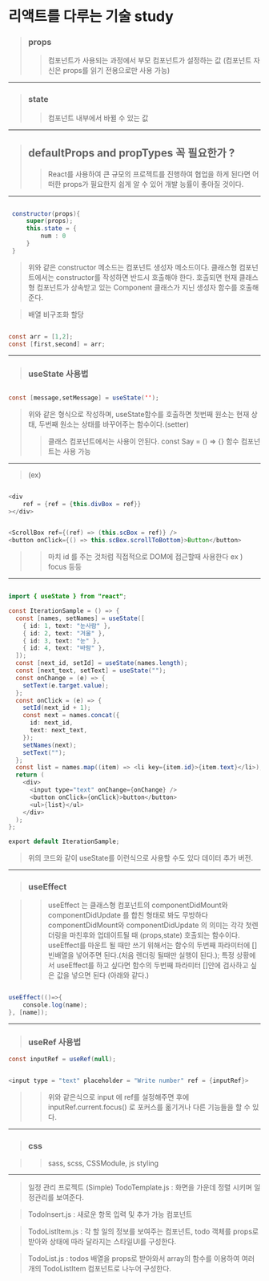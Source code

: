 # 리액트를 다루는 기술 study

> ### props
>
> > 컴포넌트가 사용되는 과정에서 부모 컴포넌트가 설정하는 값 (컴포넌트 자신은 props를 읽기 전용으로만 사용 가능)

---

> ### state
>
> > 컴포넌트 내부에서 바뀔 수 있는 값

---

> ## defaultProps and propTypes 꼭 필요한가 ?
>
> > React를 사용하여 큰 규모의 프로젝트를 진행하여 협업을 하게 된다면 어떠한 props가 필요한지 쉽게 알 수 있어 개발 능률이 좋아질 것이다.

---

```java script

 constructor(props){
     super(props);
     this.state = {
         num : 0
     }
 }
```

> 위와 같은 constructor 메소드는 컴포넌트 생성자 메소드이다. 클래스형 컴포넌트에서는 constructor를 작성하면 반드시 호출해야 한다.
> 호출되면 현재 클래스형 컴포넌트가 상속받고 있는 Component 클래스가 지닌 생성자 함수를 호출해 준다.

> 배열 비구조화 할당

```java script

const arr = [1,2];
const [first,second] = arr;

```

---

> ### useState 사용법

```java script

const [message,setMessage] = useState('');

```

> 위와 같은 형식으로 작성하며, useState함수를 호출하면 첫번째 원소는 현재 상태, 두번째 원소는 상태를 바꾸어주는 함수이다.(setter)
>
> > 클래스 컴포넌트에서는 사용이 안된다. const Say = () => {} 함수 컴포넌트는 사용 가능

---

> (ex)

```java script

<div
    ref = {ref = {this.divBox = ref}}
></div>


<ScrollBox ref={(ref) => (this.scBox = ref)} />
<button onClick={() => this.scBox.scrollToBottom}>Button</button>

```

> > 마치 id 를 주는 것처럼 직접적으로 DOM에 접근할때 사용한다 ex ) focus 등등

---

```java script

import { useState } from "react";

const IterationSample = () => {
  const [names, setNames] = useState([
    { id: 1, text: "눈사람" },
    { id: 2, text: "겨울" },
    { id: 3, text: "눈" },
    { id: 4, text: "바람" },
  ]);
  const [next_id, setId] = useState(names.length);
  const [next_text, setText] = useState("");
  const onChange = (e) => {
    setText(e.target.value);
  };
  const onClick = (e) => {
    setId(next_id + 1);
    const next = names.concat({
      id: next_id,
      text: next_text,
    });
    setNames(next);
    setText("");
  };
  const list = names.map((item) => <li key={item.id}>{item.text}</li>);
  return (
    <div>
      <input type="text" onChange={onChange} />
      <button onClick={onClick}>button</button>
      <ul>{list}</ul>
    </div>
  );
};

export default IterationSample;

```

> 위의 코드와 같이 useState를 이런식으로 사용할 수도 있다 데이터 추가 버전.

---

> ### useEffect

> > useEffect 는 클래스형 컴포넌트의 componentDidMount와 componentDidUpdate 를 합친 형태로 봐도 무방하다
> > componentDidMount와 componentDidUpdate 의 의미는 각각 첫렌더링을 마친후와 업데이트될 때 (props,state) 호출되는 함수이다.
> > useEffect를 마운트 될 때만 쓰기 위해서는 함수의 두번째 파라미터에 []빈배열을 넣어주면 된다.(처음 렌더링 될때만 실행이 된다.);
> > 특정 상황에서 useEffect를 하고 싶다면 함수의 두번째 파라미터 []안에 검사하고 싶은 값을 넣으면 된다 (아래와 같다.)

```java script

useEffect(()=>{
    console.log(name);
}, [name]);

```

---

> ### useRef 사용법

```java script
const inputRef = useRef(null);
```

```java script

<input type = "text" placeholder = "Write number" ref = {inputRef}>

```

> > 위와 같은식으로 input 에 ref를 설정해주면 후에 inputRef.current.focus() 로 포커스를 옮기거나 다른 기능들을 할 수 있다.

---

> ### css

> > sass, scss, CSSModule, js styling

---

> 일정 관리 프로젝트 (Simple) 
> TodoTemplate.js : 화면을 가운데 정렬 시키며 일정관리를 보여준다.

> TodoInsert.js : 새로운 항목 입력 및 추가 가능 컴포넌트 

> TodoListItem.js : 각 할 일의 정보를 보여주는 컴포넌트, todo 객체를 props로 받아와 상태에 따라 달라지는 스타일UI를 구성한다.

> TodoList.js : todos 배열을 props로 받아와서 array의 함수를 이용하여 여러개의 TodoListItem 컴포넌트로 나누어 구성한다.
